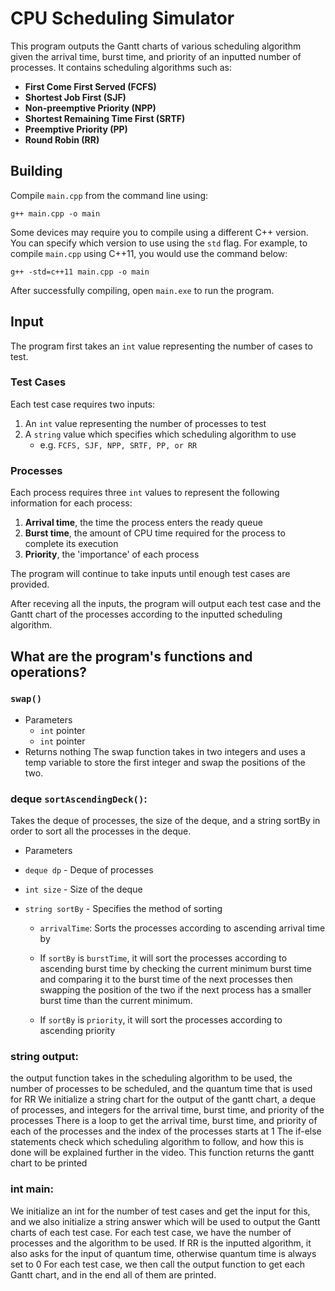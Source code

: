 # CPU Scheduling Simulator

This program outputs the Gantt charts of various scheduling algorithm given the arrival time, burst time, and priority of an inputted number of processes. 
It contains scheduling algorithms such as: 
- **First Come First Served (FCFS)**
- **Shortest Job First (SJF)**
- **Non-preemptive Priority (NPP)**
- **Shortest Remaining Time First (SRTF)**
- **Preemptive Priority (PP)**
- **Round Robin (RR)**

## Building

Compile `main.cpp` from the command line using:
```
g++ main.cpp -o main
```

Some devices may require you to compile using a different C++ version. You can specify which version to use using the `std` flag. For example, to compile `main.cpp` using C++11, you would use the command below:
```
g++ -std=c++11 main.cpp -o main
```

After successfully compiling, open `main.exe` to run the program.

## Input
The program first takes an `int` value representing the number of cases to test.

### Test Cases
Each test case requires two inputs:
1. An `int` value representing the number of processes to test
2. A `string` value which specifies which scheduling algorithm to use
   - e.g. `FCFS, SJF, NPP, SRTF, PP, or RR`

### Processes
Each process requires three `int` values to represent the following information for each process:
1. **Arrival time**, the time the process enters the ready queue
2. **Burst time**, the amount of CPU time required for the process to complete its execution
3. **Priority**, the 'importance' of each process

The program will continue to take inputs until enough test cases are provided.

After receving all the inputs, the program will output each test case and the Gantt chart of the processes according to the inputted scheduling algorithm. 

## What are the program's functions and operations?

### `swap()`
- Parameters
  - `int` pointer
  - `int` pointer
- Returns nothing
The swap function takes in two integers and uses a temp variable to store the first integer and swap the positions of the two.

### deque<process> `sortAscendingDeck()`: 

Takes the deque of processes, the size of the deque, and a string sortBy in order to sort all the processes in the deque.

- Parameters
- `deque dp` - Deque of processes
- `int size` - Size of the deque
- `string sortBy` - Specifies the method of sorting

   - `arrivalTime`: Sorts the processes according to ascending arrival time by 

   - If `sortBy` is `burstTime`, it will sort the processes according to ascending burst time by checking the current minimum burst time and comparing it to the burst time of the next processes then swapping the position of the two if the next process has a smaller burst time than the current minimum.

   - If `sortBy` is `priority`, it will sort the processes according to ascending priority

### string output:
the output function takes in the scheduling algorithm to be used, the number of processes to be scheduled, and the quantum time that is used for RR 
We initialize a string chart for the output of the gantt chart, a deque of processes, and integers for the arrival time, burst time, and priority of the processes 
There is a loop to get the arrival time, burst time, and priority of each of the processes and the index of the processes starts at 1 
The if-else statements check which scheduling algorithm to follow, and how this is done will be explained further in the video.
This function returns the gantt chart to be printed

### int main:
We initialize an int for the number of test cases and get the input for this, and we also initialize a string answer which will be used to output the Gantt charts of each test case.
For each test case, we have the number of processes and the algorithm to be used. If RR is the inputted algorithm, it also asks for the input of quantum time, otherwise quantum time is always set to 0
For each test case, we then call the output function to get each Gantt chart, and in the end all of them are printed.

